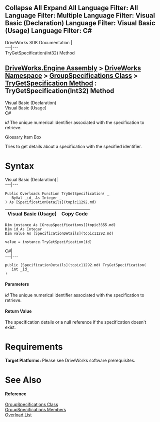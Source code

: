        

 Collapse All Expand All  Language Filter: All  Language Filter: Multiple  Language Filter: Visual Basic (Declaration) Language Filter: Visual Basic (Usage) Language Filter: C#  
---  
DriveWorks SDK Documentation  |   
---|---  
TryGetSpecification(Int32) Method   
  
[DriveWorks.Engine Assembly](topic2156.md) > [DriveWorks Namespace](topic2159.md) > [GroupSpecifications Class](topic3355.md) > [TryGetSpecification Method](topic3402.md) : TryGetSpecification(Int32) Method  
---  
  
Visual Basic (Declaration)    
Visual Basic (Usage)    
C# 

_id_
    The unique numerical identifier associated with the specification to retrieve.

Glossary Item Box

Tries to get details about a specification with the specified identifier. 

# Syntax

Visual Basic (Declaration)|   
---|---  
      
    
    Public Overloads Function TryGetSpecification( _
       ByVal _id_ As Integer _
    ) As [SpecificationDetails](topic11292.md)  
  
Visual Basic (Usage)| Copy Code  
---|---  
      
    
    Dim instance As [GroupSpecifications](topic3355.md)
    Dim id As Integer
    Dim value As [SpecificationDetails](topic11292.md)
     
    value = instance.TryGetSpecification(id)  
  
C#|   
---|---  
      
    
    public [SpecificationDetails](topic11292.md) TryGetSpecification( 
       int _id_
    )  
  
#### Parameters

 _id_
    The unique numerical identifier associated with the specification to retrieve.

#### Return Value

The specification details or a null reference if the specification doesn't exist.

# Requirements

**Target Platforms:** Please see DriveWorks software prerequisites.

# See Also

#### Reference

[GroupSpecifications Class](topic3355.md)   
[GroupSpecifications Members](topic3356.md)   
[Overload List](topic3402.md)


